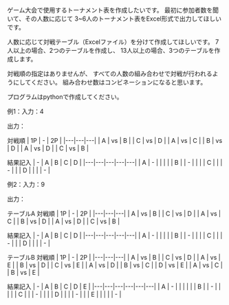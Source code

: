 ゲーム大会で使用するトーナメント表を作成したいです。
最初に参加者数を聞いて、その人数に応じて
3~6人のトーナメント表をExcel形式で出力してほしいです。

人数に応じて対戦テーブル（Excelファイル）を分けて作成してほしいです。
7人以上の場合、2つのテーブルを作成し、
13人以上の場合、3つのテーブルを作成します。

対戦順の指定はありませんが、
すべての人数の組み合わせで対戦が行われるようにしてください。
組み合わせ数はコンビネーションになると思います。

プログラムはpythonで作成してください。


例1：入力：4

出力：

対戦順
| 1P | - | 2P |
|---|---|---|
| A | vs | B |
| C | vs | D |
| A | vs | C |
| B | vs | D |
| A | vs | D |
| C | vs | B |

結果記入
| - | A | B | C | D |
|---|---|---|---|---|
| A | - |   |   |   |
| B |   | - |   |   |
| C |   |   | - |   |
| D |   |   |   | - |

例2：入力：9

出力：

テーブルA
対戦順
| 1P | - | 2P |
|---|---|---|
| A | vs | B |
| C | vs | D |
| A | vs | C |
| B | vs | D |
| A | vs | D |
| C | vs | B |

結果記入
| - | A | B | C | D |
|---|---|---|---|---|
| A | - |   |   |   |
| B |   | - |   |   |
| C |   |   | - |   |
| D |   |   |   | - |

テーブルB
対戦順
| 1P | - | 2P |
|---|---|---|
| A | vs | B |
| C | vs | D |
| A | vs | E |
| B | vs | D |
| C | vs | E |
| A | vs | D |
| B | vs | C |
| D | vs | E |
| A | vs | C |
| B | vs | E |

結果記入
| - | A | B | C | D | E |
|---|---|---|---|---|---|
| A | - |   |   |   |   |
| B |   | - |   |   |   |
| C |   |   | - |   |   |
| D |   |   |   | - |   |
| E |   |   |   |   | - |